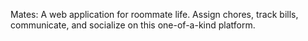 Mates: A web application for roommate life. Assign chores, track bills, communicate, and socialize on this one-of-a-kind platform.

